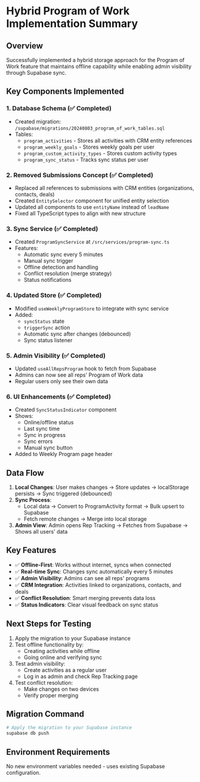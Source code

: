 # Hybrid Program of Work Implementation Summary

## Overview
Successfully implemented a hybrid storage approach for the Program of Work feature that maintains offline capability while enabling admin visibility through Supabase sync.

## Key Components Implemented

### 1. Database Schema (✅ Completed)
- Created migration: `/supabase/migrations/20240803_program_of_work_tables.sql`
- Tables:
  - `program_activities` - Stores all activities with CRM entity references
  - `program_weekly_goals` - Stores weekly goals per user
  - `program_custom_activity_types` - Stores custom activity types
  - `program_sync_status` - Tracks sync status per user

### 2. Removed Submissions Concept (✅ Completed)
- Replaced all references to submissions with CRM entities (organizations, contacts, deals)
- Created `EntitySelector` component for unified entity selection
- Updated all components to use `entityName` instead of `leadName`
- Fixed all TypeScript types to align with new structure

### 3. Sync Service (✅ Completed)
- Created `ProgramSyncService` at `/src/services/program-sync.ts`
- Features:
  - Automatic sync every 5 minutes
  - Manual sync trigger
  - Offline detection and handling
  - Conflict resolution (merge strategy)
  - Status notifications

### 4. Updated Store (✅ Completed)
- Modified `useWeeklyProgramStore` to integrate with sync service
- Added:
  - `syncStatus` state
  - `triggerSync` action
  - Automatic sync after changes (debounced)
  - Sync status listener

### 5. Admin Visibility (✅ Completed)
- Updated `useAllRepsProgram` hook to fetch from Supabase
- Admins can now see all reps' Program of Work data
- Regular users only see their own data

### 6. UI Enhancements (✅ Completed)
- Created `SyncStatusIndicator` component
- Shows:
  - Online/offline status
  - Last sync time
  - Sync in progress
  - Sync errors
  - Manual sync button
- Added to Weekly Program page header

## Data Flow

1. **Local Changes**: User makes changes → Store updates → localStorage persists → Sync triggered (debounced)
2. **Sync Process**: 
   - Local data → Convert to ProgramActivity format → Bulk upsert to Supabase
   - Fetch remote changes → Merge into local storage
3. **Admin View**: Admin opens Rep Tracking → Fetches from Supabase → Shows all users' data

## Key Features

- ✅ **Offline-First**: Works without internet, syncs when connected
- ✅ **Real-time Sync**: Changes sync automatically every 5 minutes
- ✅ **Admin Visibility**: Admins can see all reps' programs
- ✅ **CRM Integration**: Activities linked to organizations, contacts, and deals
- ✅ **Conflict Resolution**: Smart merging prevents data loss
- ✅ **Status Indicators**: Clear visual feedback on sync status

## Next Steps for Testing

1. Apply the migration to your Supabase instance
2. Test offline functionality by:
   - Creating activities while offline
   - Going online and verifying sync
3. Test admin visibility:
   - Create activities as a regular user
   - Log in as admin and check Rep Tracking page
4. Test conflict resolution:
   - Make changes on two devices
   - Verify proper merging

## Migration Command

```bash
# Apply the migration to your Supabase instance
supabase db push
```

## Environment Requirements

No new environment variables needed - uses existing Supabase configuration.